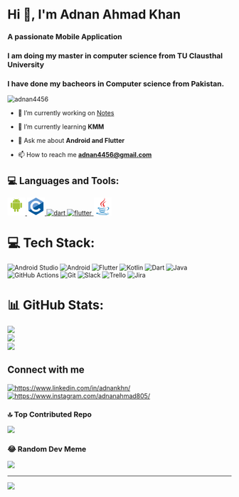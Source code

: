 <h1 align="left">Hi 👋, I'm Adnan Ahmad Khan</h1>
<h3 align="left"> A passionate Mobile Application</h3>
<h3 align="left">I am doing my master in computer science from TU Clausthal University</h3>
<h3 align="left">I have done my bacheors in Computer science from Pakistan.</h3>

<p align="left"> <img src="https://komarev.com/ghpvc/?username=adnan4456&label=Profile%20views&color=0e75b6&style=flat" alt="adnan4456" /> </p>

- 🔭 I’m currently working on [Notes](https://github.com/Adnan4456/NoteBook)

- 🌱 I’m currently learning **KMM**

- 💬 Ask me about **Android and Flutter**

- 📫 How to reach me **adnan4456@gmail.com**


## 💻 Languages and Tools:
<p align="left"> <a href="https://developer.android.com" target="_blank" rel="noreferrer"> <img src="https://raw.githubusercontent.com/devicons/devicon/master/icons/android/android-original-wordmark.svg" alt="android" width="40" height="40"/> </a> <a href="https://www.cprogramming.com/" target="_blank" rel="noreferrer"> <img src="https://raw.githubusercontent.com/devicons/devicon/master/icons/c/c-original.svg" alt="c" width="40" height="40"/> </a> <a href="https://dart.dev" target="_blank" rel="noreferrer"> <img src="https://www.vectorlogo.zone/logos/dartlang/dartlang-icon.svg" alt="dart" width="40" height="40"/> </a> <a href="https://flutter.dev" target="_blank" rel="noreferrer"> <img src="https://www.vectorlogo.zone/logos/flutterio/flutterio-icon.svg" alt="flutter" width="40" height="40"/> </a> <a href="https://www.java.com" target="_blank" rel="noreferrer"> <img src="https://raw.githubusercontent.com/devicons/devicon/master/icons/java/java-original.svg" alt="java" width="40" height="40"/> </a> 




# 💻 Tech Stack:
![Android Studio](https://img.shields.io/badge/android%20studio-346ac1?style=for-the-badge&logo=android%20studio&logoColor=white)
![Android](https://img.shields.io/badge/Android-3DDC84?style=for-the-badge&logo=android&logoColor=white)
![Flutter](https://img.shields.io/badge/Flutter-%2302569B.svg?style=for-the-badge&logo=Flutter&logoColor=white)
![Kotlin](https://img.shields.io/badge/kotlin-%237F52FF.svg?style=for-the-badge&logo=kotlin&logoColor=white) ![Dart](https://img.shields.io/badge/dart-%230175C2.svg?style=for-the-badge&logo=dart&logoColor=white) ![Java](https://img.shields.io/badge/java-%23ED8B00.svg?style=for-the-badge&logo=openjdk&logoColor=white)
![GitHub Actions](https://img.shields.io/badge/github%20actions-%232671E5.svg?style=for-the-badge&logo=githubactions&logoColor=white)
![Git](https://img.shields.io/badge/git-%23F05033.svg?style=for-the-badge&logo=git&logoColor=white)
![Slack](https://img.shields.io/badge/Slack-4A154B?style=for-the-badge&logo=slack&logoColor=white)
![Trello](https://img.shields.io/badge/Trello-%23026AA7.svg?style=for-the-badge&logo=Trello&logoColor=white)
![Jira](https://img.shields.io/badge/jira-%230A0FFF.svg?style=for-the-badge&logo=jira&logoColor=white)

# 📊 GitHub Stats:
![](https://github-readme-stats.vercel.app/api?username=adnan4456&theme=city_light&hide_border=false&include_all_commits=false&count_private=false)<br/>
![](https://github-readme-streak-stats.herokuapp.com/?user=adnan4456&theme=city_light&hide_border=false)<br/>
![](https://github-readme-stats.vercel.app/api/top-langs/?username=adnan4456&theme=city_light&hide_border=false&include_all_commits=false&count_private=false&layout=compact)

## Connect with me
<p align="left">
<a href="https://linkedin.com/in/adnankhn/" target="blank"><img align="center" src="https://raw.githubusercontent.com/rahuldkjain/github-profile-readme-generator/master/src/images/icons/Social/linked-in-alt.svg" alt="https://www.linkedin.com/in/adnankhn/" height="30" width="40" /></a>
<a href="https://instagram.com/https://www.instagram.com/adnanahmad805/" target="blank"><img align="center" src="https://raw.githubusercontent.com/rahuldkjain/github-profile-readme-generator/master/src/images/icons/Social/instagram.svg" alt="https://www.instagram.com/adnanahmad805/" height="30" width="40" /></a>
</p>

### 🔝 Top Contributed Repo
![](https://github-contributor-stats.vercel.app/api?username=adnan4456&limit=5&theme=oldie&combine_all_yearly_contributions=true)

### 😂 Random Dev Meme
<img src='https://randommeme-five.vercel.app/' style="height: 400px;"/>

---
[![](https://visitcount.itsvg.in/api?id=adnan4456&icon=0&color=0)](https://visitcount.itsvg.in)

